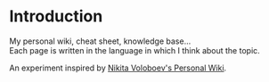 # Introduction

My personal wiki, cheat sheet, knowledge base…  
Each page is written in the language in which I think about the topic.

An experiment inspired by [Nikita Voloboev's Personal Wiki](https://wiki.nikitavoloboev.xyz/).

